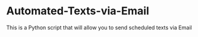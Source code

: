 # Automated-Texts-via-Email
This is a Python script that will allow you to send scheduled texts via Email
